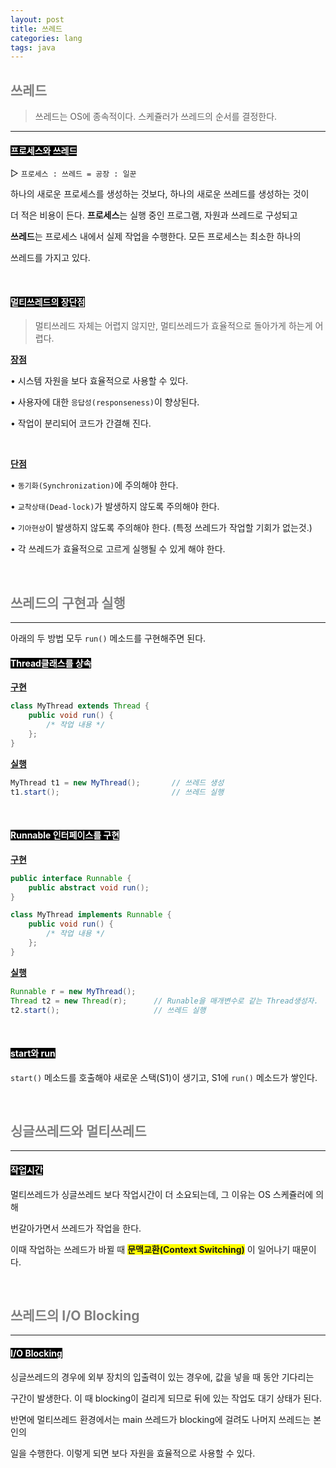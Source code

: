 ```yaml
---
layout: post
title: 쓰레드
categories: lang
tags: java
---
```


## <span style="color:gray">쓰레드</span>

> 쓰레드는 OS에 종속적이다. 스케쥴러가 쓰레드의 순서를 결정한다.

---

#### <span style="background-color:black; color:white">프로세스와 쓰레드</span>

▷ `프로세스 : 쓰레드 = 공장 : 일꾼`

하나의 새로운 프로세스를 생성하는 것보다, 하나의 새로운 쓰레드를 생성하는 것이

더 적은 비용이 든다. **프로세스**는 실행 중인 프로그램, 자원과 쓰레드로 구성되고

**쓰레드**는 프로세스 내에서 실제 작업을 수행한다. 모든 프로세스는 최소한 하나의 

쓰레드를 가지고 있다.

<br>

#### <span style="background-color:black; color:white">멀티쓰레드의 장단점</span>

> 멀티쓰레드 자체는 어렵지 않지만, 멀티쓰레드가 효율적으로 돌아가게 하는게 어렵다.

**<u>장점</u>**

• 시스템 자원을 보다 효율적으로 사용할 수 있다.

• 사용자에 대한 `응답성(responseness)`이 향상된다.

• 작업이 분리되어 코드가 간결해 진다.

<br>

**<u>단점</u>**

• `동기화(Synchronization)`에 주의해야 한다.

• `교착상태(Dead-lock)`가 발생하지 않도록 주의해야 한다.

• `기아현상`이 발생하지 않도록 주의해야 한다. (특정 쓰레드가 작업할 기회가 없는것.)

• 각 쓰레드가 효율적으로 고르게 실행될 수 있게 해야 한다.

<br>

## <span style="color:gray">쓰레드의 구현과 실행</span>

---

아래의 두 방법 모두 `run()` 메소드를 구현해주면 된다.

#### <span style="background-color:black; color:white">Thread클래스를 상속</span>

**<u>구현</u>**

```java
class MyThread extends Thread {
    public void run() {
        /* 작업 내용 */
    };
}
```

**<u>실행</u>**

```java
MyThread t1 = new MyThread();       // 쓰레드 생성
t1.start();                         // 쓰레드 실행
```

<br>

#### <span style="background-color:black; color:white">Runnable 인터페이스를 구현</span>

**<u>구현</u>**

```java
public interface Runnable {
    public abstract void run();
}
```
```java
class MyThread implements Runnable {
    public void run() {
        /* 작업 내용 */
    };
}
```

**<u>실행</u>**

```java
Runnable r = new MyThread();
Thread t2 = new Thread(r);      // Runable을 매개변수로 같는 Thread생성자.
t2.start();                     // 쓰레드 실행
```

<br>

#### <span style="background-color:black; color:white">start와 run</span>

`start()` 메소드를 호출해야 새로운 스택(S1)이 생기고, S1에 `run()` 메소드가 쌓인다. 

<br>

## <span style="color:gray">싱글쓰레드와 멀티쓰레드</span>

---

#### <span style="background-color:black; color:white">작업시간</span>

멀티쓰레드가 싱글쓰레드 보다 작업시간이 더 소요되는데, 그 이유는 OS 스케쥴러에 의해

번갈아가면서 쓰레드가 작업을 한다. 

이때 작업하는 쓰레드가 바뀔 때 **<span style="background-color:yellow">문맥교환(Context Switching)</span>** 이 일어나기 때문이다.

<br>

## <span style="color:gray">쓰레드의 I/O Blocking</span>

---

#### <span style="background-color:black; color:white">I/O Blocking</span>

싱글쓰레드의 경우에 외부 장치의 입출력이 있는 경우에, 값을 넣을 때 동안 기다리는

구간이 발생한다. 이 때 blocking이 걸리게 되므로 뒤에 있는 작업도 대기 상태가 된다.

반면에 멀티쓰레드 환경에서는 main 쓰레드가 blocking에 걸려도 나머지 쓰레드는 본인의

일을 수행한다. 이렇게 되면 보다 자원을 효율적으로 사용할 수 있다. 